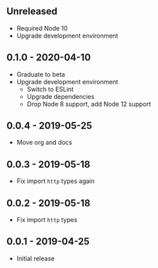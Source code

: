 ## Unreleased

- Required Node 10
- Upgrade development environment

## 0.1.0 - 2020-04-10

- Graduate to beta
- Upgrade development environment
  - Switch to ESLint
  - Upgrade dependencies
  - Drop Node 8 support, add Node 12 support

## 0.0.4 - 2019-05-25

- Move org and docs

## 0.0.3 - 2019-05-18

- Fix import `http` types again

## 0.0.2 - 2019-05-18

- Fix import `http` types

## 0.0.1 - 2019-04-25

- Initial release
